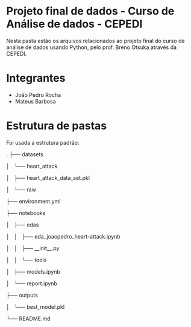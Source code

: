 # Projeto final de dados - Curso de Análise de dados - CEPEDI

Nesta pasta estão os arquivos relacionados ao projeto final do curso de análise
de dados usando Python, pelo prof. Breno Otsuka através da CEPEDI.

# Integrantes

- João Pedro Rocha
- Mateus Barbosa

# Estrutura de pastas

Foi usada a estrutura padrão:

.
├── datasets

│   └── heart\_attack

│       ├── heart\_attack\_data\_set.pkl

│       └── raw

├── environment.yml

├── notebooks

│   ├── edas

│   │   ├── eda\_joaopedro\_heart-attack.ipynb

│   │   ├── \_\_init\_\_.py

│   │   └── tools

│   ├── models.ipynb

│   └── report.ipynb

├── outputs

│   └── best\_model.pkl

└── README.md
